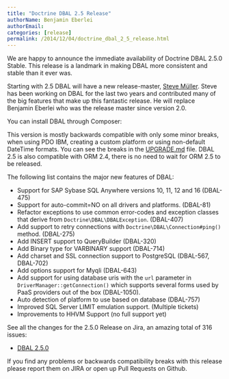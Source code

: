 ```yaml
---
title: "Doctrine DBAL 2.5 Release"
authorName: Benjamin Eberlei
authorEmail:
categories: [release]
permalink: /2014/12/04/doctrine_dbal_2_5_release.html
---
```

We are happy to announce the immediate availability of Doctrine DBAL
2.5.0 Stable. This release is a landmark in making DBAL more consistent
and stable than it ever was.

Starting with 2.5 DBAL will have a new release-master, [Steve
Müller](https://github.com/deeky666). Steve has been working on DBAL for
the last two years and contributed many of the big features that make up
this fantastic release. He will replace Benjamin Eberlei who was the
release master since version 2.0.

You can install DBAL through Composer:

This version is mostly backwards compatible with only some minor breaks,
when using PDO IBM, creating a custom platform or using non-default
DateTime formats. You can see the breaks in the
[UPGRADE.md](https://github.com/doctrine/dbal/blob/master/UPGRADE.md)
file. DBAL 2.5 is also compatible with ORM 2.4, there is no need to wait
for ORM 2.5 to be released.

The following list contains the major new features of DBAL:

-   Support for SAP Sybase SQL Anywhere versions 10, 11, 12 and 16
    (DBAL-475)
-   Support for auto-commit=NO on all drivers and platforms. (DBAL-81)
-   Refactor exceptions to use common error-codes and exception classes
    that derive from `Doctrine\DBAL\DBALException`. (DBAL-407)
-   Add support to retry connections with
    `Doctrine\DBAL\Connection#ping()` method. (DBAL-275)
-   Add INSERT support to QueryBuilder (DBAL-320)
-   Add Binary type for VARBINARY support (DBAL-714)
-   Add charset and SSL connection support to PostgreSQL (DBAL-567,
    DBAL-702)
-   Add options support for Myqli (DBAL-643)
-   Add support for using database uris with the `url` parameter in
    `DriverManager::getConnection()` which supports several forms used
    by PaaS providers out of the box (DBAL-1050).
-   Auto detection of platform to use based on database (DBAL-757)
-   Improved SQL Server LIMIT emulation support. (Multiple tickets)
-   Improvements to HHVM Support (no full support yet)

See all the changes for the 2.5.0 Release on Jira, an amazing total of
316 issues:

-   [DBAL
    2.5.0](http://www.doctrine-project.org/jira/browse/DBAL/fixforversion/10523/)

If you find any problems or backwards compatibility breaks with this
release please report them on JIRA or open up Pull Requests on Github.
